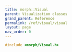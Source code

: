 ```yaml
---
title: morph::Visual
parent: Visualization classes
grand_parent: Reference
permalink: /ref/visual/visual
layout: page
nav_order: 0
---
```

```c++
#include <morph/Visual.h>
```
